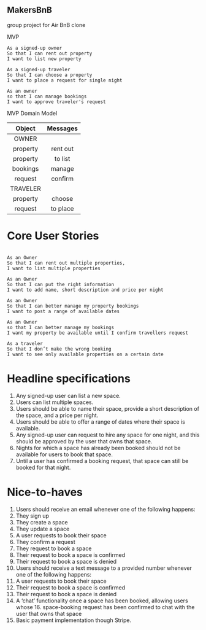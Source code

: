 ## MakersBnB
group project for Air BnB clone

MVP

```
As a signed-up owner
So that I can rent out property
I want to list new property

As a signed-up traveler
So that I can choose a property
I want to place a request for single night

As an owner
so that I can manage bookings
I want to approve traveler's request

```
MVP Domain Model

| Object           | Messages      |
|:----------------:|:-------------:|
|OWNER             |               |
| property         | rent out      |
| property         | to list       |
| bookings         | manage        |
| request          | confirm       |
| TRAVELER         |               |
| property         | choose        |
| request          | to place      |


# Core User Stories

```

As an Owner
So that I can rent out multiple properties,
I want to list multiple properties

As an Owner
So that I can put the right information
I want to add name, short description and price per night

As an Owner
So that I can better manage my property bookings
I want to post a range of available dates

As an Owner
so that I can better manage my bookings
I want my property be available until I confirm travellers request

As a traveler
So that I don’t make the wrong booking
I want to see only available properties on a certain date

```

# Headline specifications

1. Any signed-up user can list a new space.
2. Users can list multiple spaces.
3. Users should be able to name their space, provide a short description of the space, and a price per night.
4. Users should be able to offer a range of dates where their space is available.
5. Any signed-up user can request to hire any space for one night, and this should be approved by the user that owns that space.
6. Nights for which a space has already been booked should not be available for users to book that space.
7. Until a user has confirmed a booking request, that space can still be booked for that night.

# Nice-to-haves

1. Users should receive an email whenever one of the following happens:
2. They sign up
3. They create a space
4. They update a space
5. A user requests to book their space
6. They confirm a request
7. They request to book a space
8. Their request to book a space is confirmed
9. Their request to book a space is denied
10. Users should receive a text message to a provided number whenever one of the
 following happens:
12. A user requests to book their space
13. Their request to book a space is confirmed
14. Their request to book a space is denied
15. A ‘chat’ functionality once a space has been booked, allowing users whose 16.
 space-booking request has been confirmed to chat with the user that owns that space
17. Basic payment implementation though Stripe.
